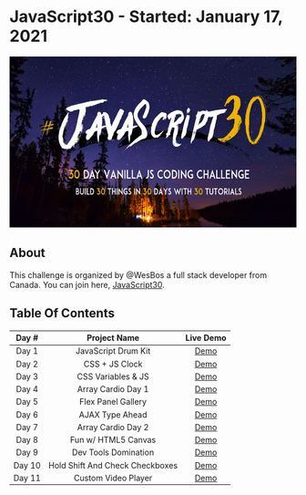 # JavaScript30 - Started: January 17, 2021
<img src="https://github.com/dyarawilliams/JavaScript30/blob/master/images/javascript30-banner.png?raw=true" height="300" >

## About

This challenge is organized by @WesBos a full stack developer from Canada. You can join here, <a href="https://javascript30.com/" target="_blank">JavaScript30</a>.

## Table Of Contents

| Day #  | Project Name        |                     Live Demo                           |
| :----: | :-----------------: | :-----------------------------------------------------: |
| Day 1  | JavaScript Drum Kit | [Demo](https://codepen.io/dyarawilliams/full/poEGbgd)   |
| Day 2  |   CSS + JS Clock    | [Demo](https://codepen.io/dyarawilliams/full/oNzmVrX)   |
| Day 3  |  CSS Variables & JS | [Demo](https://codepen.io/dyarawilliams/full/xxEBYNW)   |
| Day 4  |  Array Cardio Day 1 | [Demo](https://codepen.io/dyarawilliams/pen/oNzOmwW)    |
| Day 5  |  Flex Panel Gallery | [Demo](https://codepen.io/dyarawilliams/full/JjRqNPd)   |
| Day 6  |   AJAX Type Ahead   | [Demo](https://codepen.io/dyarawilliams/full/WNGBXoN)   |
| Day 7  |  Array Cardio Day 2 | [Demo](https://codepen.io/dyarawilliams/pen/yLadgmM)    |
| Day 8  | Fun w/ HTML5 Canvas | [Demo](https://codepen.io/dyarawilliams/full/wvzLdKP)   |
| Day 9  | Dev Tools Domination| [Demo](https://codepen.io/dyarawilliams/full/zYoOZap)   |
| Day 10 |Hold Shift And Check Checkboxes | [Demo](https://codepen.io/dyarawilliams/full/bGBdpjE)   |
| Day 11  | Custom Video Player | [Demo](https://codepen.io/dyarawilliams/full/abBONPj)   |